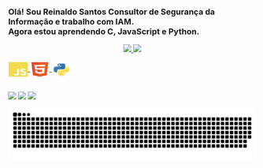 ### Olá! Sou Reinaldo Santos Consultor de Segurança da Informação e trabalho com IAM.<br> Agora estou aprendendo C, JavaScript e Python.
<div align="center">
  <a href="https://github.com/reinaldojss13">
  <img height="180em" src="https://github-readme-stats.vercel.app/api?username=reinaldojss13&show_icons=true&theme=dracula&include_all_commits=true&count_private=true"/>
  <img height="180em" src="https://github-readme-stats.vercel.app/api/top-langs/?username=reinaldojss13&layout=compact&langs_count=7&theme=dracula"/>  
</div>
  
<div style="display: inline_block"><br>
  <img align="center" alt="Reinaldo-Js" height="30" width="40" src="https://raw.githubusercontent.com/devicons/devicon/master/icons/javascript/javascript-plain.svg">
  <img align="center" alt="Reinaldo-HTML" height="30" width="40" src="https://raw.githubusercontent.com/devicons/devicon/master/icons/html5/html5-original.svg">
  <img align="center" alt="Reinaldo-Python" height="30" width="40" src="https://raw.githubusercontent.com/devicons/devicon/master/icons/python/python-original.svg">
</div>
  
##
 
<div> 
  <a href="https://instagram.com/reinaldojss13" target="_blank"><img src="https://img.shields.io/badge/-Instagram-%23E4405F?style=for-the-badge&logo=instagram&logoColor=white" target="_blank"></a>
  <a href = "mailto:reinaldojss@gmail.com"><img src="https://img.shields.io/badge/-Gmail-%23333?style=for-the-badge&logo=gmail&logoColor=white" target="_blank"></a>
  <a href="https://www.linkedin.com/in/reinaldo-j-s-santos-a46bb524/" target="_blank"><img src="https://img.shields.io/badge/-LinkedIn-%230077B5?style=for-the-badge&logo=linkedin&logoColor=white" target="_blank"></a> 
 
  ![Snake animation](https://github.com/reinaldojss13/reinaldojss13/blob/output/github-contribution-grid-snake.svg)
 
</div>


